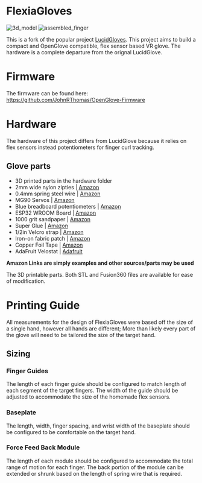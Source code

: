 # FlexiaGloves
![3d_model](https://user-images.githubusercontent.com/2058899/154548240-75b58b25-c28c-4187-bc41-99eefaa2e872.png)
![assembled_finger](https://user-images.githubusercontent.com/2058899/154548257-2d27b0bf-02bb-4453-a536-e678e75ac065.jpg)

This is a fork of the popular project [LucidGloves](https://github.com/LucidVR/lucidgloves). This project aims to build a compact and OpenGlove compatible, flex sensor based VR glove. The hardware is a complete departure from the orignal LucidGlove.

# Firmware
The firmware can be found here: https://github.com/JohnRThomas/OpenGlove-Firmware

# Hardware
The hardware of this project differs from LucidGlove because it relies on flex sensors instead potentiometers for finger curl tracking.

## Glove parts
* 3D printed parts in the hardware folder
* 2mm wide nylon zipties | [Amazon](https://www.amazon.com/gp/product/B083ZXC71B)
* 0.4mm spring steel wire | [Amazon](https://www.amazon.com/gp/product/B096X52958)
* MG90 Servos | [Amazon](https://www.amazon.com/s?k=mg90+servo)
* Blue breadboard potentiometers | [Amazon](https://www.amazon.com/HUAREW-Adjustable-Resistance-Potentiometer-Assortment/dp/B0877BKG4R)
* ESP32 WROOM Board | [Amazon](https://www.amazon.com/s?k=esp32)
* 1000 grit sandpaper | [Amazon](https://www.amazon.com/s?k=1000+grit+sandpaper)
* Super Glue | [Amazon](https://www.amazon.com/s?k=super+glue)
* 1/2in Velcro strap | [Amazon](https://www.amazon.com/Fasten-Management-Organizer-Reusable-Gripping/dp/B07GTV7PJK)
* Iron-on fabric patch | [Amazon](https://www.amazon.com/Bondex-Iron-Patches-X7-Pkg-Black/dp/B005UT628U)
* Copper Foil Tape | [Amazon](https://www.amazon.com/gp/product/B09C1ZLFZF)
* AdaFruit Velostat | [Adafruit](https://www.adafruit.com/product/1361)

**Amazon Links are simply examples and other sources/parts may be used**

The 3D printable parts. Both STL and Fusion360 files are available for ease of modification.

# Printing Guide
All measurements for the design of FlexiaGloves were based off the size of a single hand, however all hands are different; More than likely every part of the glove will need to be tailored the size of the target hand.

## Sizing
### Finger Guides
The length of each finger guide should be configured to match length of each segment of the target fingers. The width of the guide should be adjusted to accommodate the size of the homemade flex sensors.

### Baseplate
The length, width, finger spacing, and wrist width of the baseplate should be configured to be comfortable on the target hand.

### Force Feed Back Module
The length of each module should be configured to accommodate the total range of motion for each finger. The back portion of the module can be extended or shrunk based on the length of spring wire that is required.

